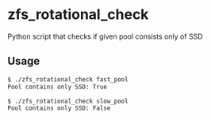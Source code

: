 # zfs_rotational_check

Python script that checks if given pool consists only of SSD

## Usage

```bash
$ ./zfs_rotational_check fast_pool
Pool contains only SSD: True
```

```
$ ./zfs_rotational_check slow_pool
Pool contains only SSD: False
```
